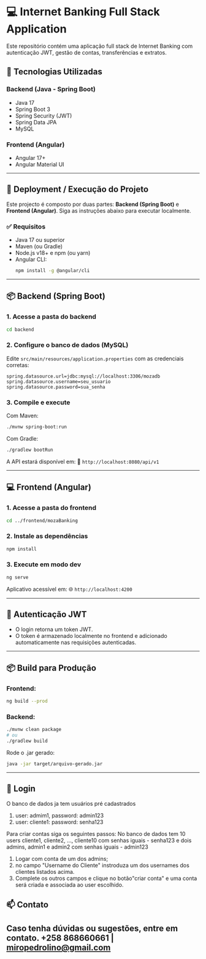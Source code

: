 # 💻 Internet Banking Full Stack Application

Este repositório contém uma aplicação full stack de Internet Banking com autenticação JWT, gestão de contas, transferências e extratos.

## 🧩 Tecnologias Utilizadas

### Backend (Java - Spring Boot)

- Java 17
- Spring Boot 3
- Spring Security (JWT)
- Spring Data JPA
- MySQL

### Frontend (Angular)

- Angular 17+
- Angular Material UI

---

## 🚀 Deployment / Execução do Projeto

Este projecto é composto por duas partes: **Backend (Spring Boot)** e **Frontend (Angular)**. Siga as instruções abaixo para executar localmente.

### ✅ Requisitos

- Java 17 ou superior
- Maven (ou Gradle)
- Node.js v18+ e npm (ou yarn)
- Angular CLI:
  ```bash
  npm install -g @angular/cli
  ```

---

## 📦 Backend (Spring Boot)

### 1. Acesse a pasta do backend

```bash
cd backend
```

### 2. Configure o banco de dados (MySQL)

Edite `src/main/resources/application.properties` com as credenciais corretas:

```properties
spring.datasource.url=jdbc:mysql://localhost:3306/mozadb
spring.datasource.username=seu_usuario
spring.datasource.password=sua_senha
```

### 3. Compile e execute

Com Maven:

```bash
./mvnw spring-boot:run
```

Com Gradle:

```bash
./gradlew bootRun
```

A API estará disponível em: 📍 `http://localhost:8080/api/v1`

---

## 💻 Frontend (Angular)

### 1. Acesse a pasta do frontend

```bash
cd ../frontend/mozaBanking
```

### 2. Instale as dependências

```bash
npm install
```

### 3. Execute em modo dev

```bash
ng serve
```

Aplicativo acessível em: 🌐 `http://localhost:4200`

---

## 🔐 Autenticação JWT

- O login retorna um token JWT.
- O token é armazenado localmente no frontend e adicionado automaticamente nas requisições autenticadas.

---

## 📦 Build para Produção

### Frontend:

```bash
ng build --prod
```

### Backend:

```bash
./mvnw clean package
# ou
./gradlew build
```

Rode o .jar gerado:

```bash
java -jar target/arquivo-gerado.jar
```

---

## 🧪 Login

O banco de dados ja tem usuários pré cadastrados
1. user: admim1, password: admin123
2. user: cliente1: password: senha123

Para criar contas siga os seguintes passos:
No banco de dados tem 10 users cliente1, cliente2, ..., cliente10
com senhas iguais - senha123
e dois admins, admin1 e admin2 com senhas iguais - admin123
1. Logar com conta de um dos admins;
2. no campo "Username do Cliente" instroduza um dos usernames dos clientes listados acima.
3. Complete os outros campos e clique no botão"criar conta" e uma conta será criada e associada ao
   user escolhido.

## 📫 Contato

Caso tenha dúvidas ou sugestões, entre em contato.
+258 868660661 | miropedrolino@gmail.com
---

